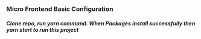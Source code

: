 ### Micro Frontend Basic Configuration
 ##### Clone repo, run yarn command. When Packages install successfully then yarn start to run this project